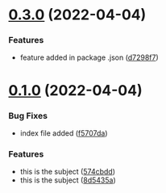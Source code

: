 # [0.3.0](https://github.com/matakltm-code/testing-github-features/compare/v0.1.0...v0.3.0) (2022-04-04)


### Features

* feature added in package .json ([d7298f7](https://github.com/matakltm-code/testing-github-features/commit/d7298f71bc9a44b7ef2b2025986c9cd1ec98d28e))



# [0.1.0](https://github.com/matakltm-code/testing-github-features/compare/f5707da45a1080955f2f56eb3257707bd1fcc27a...v0.1.0) (2022-04-04)


### Bug Fixes

* index file added ([f5707da](https://github.com/matakltm-code/testing-github-features/commit/f5707da45a1080955f2f56eb3257707bd1fcc27a))


### Features

* this is the subject ([574cbdd](https://github.com/matakltm-code/testing-github-features/commit/574cbdd4377984c26c6e3ed5f0d57f4f9b0ebd86))
* this is the subject ([8d5435a](https://github.com/matakltm-code/testing-github-features/commit/8d5435a4eb632fab6a6586528371e810cabba650))



